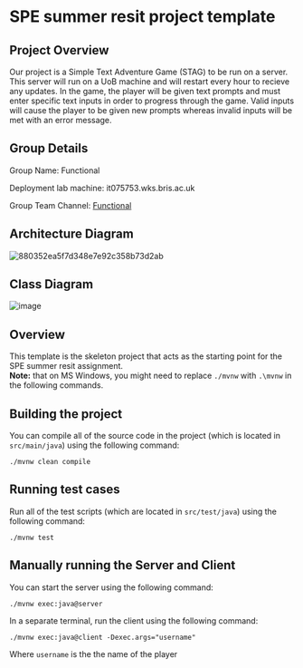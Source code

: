 # SPE summer resit project template

## Project Overview

Our project is a Simple Text Adventure Game (STAG) to be run on a server. This server will run on a UoB machine and will restart every hour to recieve any updates. In the game, the player will be given text prompts and must enter specific text inputs in order to progress through the game. Valid inputs will cause the player to be given new prompts whereas invalid inputs will be met with an error message.

## Group Details

Group Name: Functional

Deployment lab machine: it075753.wks.bris.ac.uk  

Group Team Channel: [Functional](https://teams.microsoft.com/l/channel/19%3A15b613f759a540f5a8e6c0999f825d5c%40thread.tacv2/Team%20Functional?groupId=929cf74e-332b-4f32-9b05-35403b3bb092&tenantId=b2e47f30-cd7d-4a4e-a5da-b18cf1a4151b&ngc=true)

## Architecture Diagram
![880352ea5f7d348e7e92c358b73d2ab](https://github.com/user-attachments/assets/d41acd4a-a1eb-462f-a2c0-103060a945bc)

## Class Diagram

![image](https://github.com/user-attachments/assets/0faa2df1-2cb4-4a0d-b51d-53714319ca10)



## Overview

This template is the skeleton project that acts as the starting point for the SPE summer resit assignment.  
**Note:** that on MS Windows, you might need to replace `./mvnw` with `.\mvnw` in the following commands.

## Building the project

You can compile all of the source code in the project (which is located in `src/main/java`) using the following command:
```
./mvnw clean compile
```

## Running test cases

Run all of the test scripts (which are located in `src/test/java`) using the following command:
```
./mvnw test
```

## Manually running the Server and Client

You can start the server using the following command:
```
./mvnw exec:java@server
```

In a separate terminal, run the client using the following command:
```
./mvnw exec:java@client -Dexec.args="username"
```
Where `username` is the the name of the player



